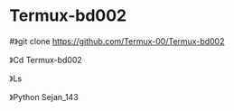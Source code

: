 # Termux-bd002


#》git clone https://github.com/Termux-00/Termux-bd002

》Cd Termux-bd002

》Ls

》Python Sejan_143
